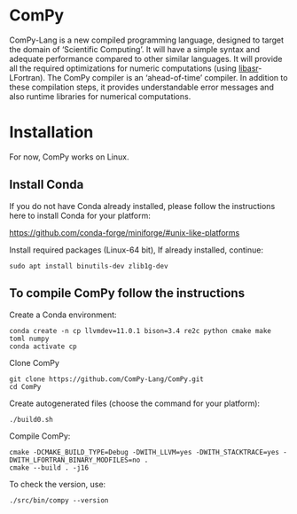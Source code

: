 # ComPy

ComPy-Lang is a new compiled programming language, designed to target the domain of ‘Scientific Computing’. It will have a simple syntax and adequate performance compared to other similar languages. It will provide all the required optimizations for numeric computations (using [libasr](https://github.com/lcompilers/libasr)-LFortran).
The ComPy compiler is an ‘ahead-of-time’ compiler. In addition to these compilation steps, it provides understandable error messages and also runtime libraries for numerical computations.

# Installation

For now, ComPy works on Linux.

## Install Conda

If you do not have Conda already installed, please follow the instructions
here to install Conda for your platform:

https://github.com/conda-forge/miniforge/#unix-like-platforms

Install required packages (Linux-64 bit), If already installed, continue:

    sudo apt install binutils-dev zlib1g-dev

## To compile ComPy follow the instructions

Create a Conda environment:

    conda create -n cp llvmdev=11.0.1 bison=3.4 re2c python cmake make toml numpy
    conda activate cp

Clone ComPy

    git clone https://github.com/ComPy-Lang/ComPy.git
    cd ComPy

Create autogenerated files (choose the command for your platform):

    ./build0.sh

Compile ComPy:

    cmake -DCMAKE_BUILD_TYPE=Debug -DWITH_LLVM=yes -DWITH_STACKTRACE=yes -DWITH_LFORTRAN_BINARY_MODFILES=no .
    cmake --build . -j16

To check the version, use:

    ./src/bin/compy --version

